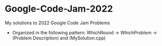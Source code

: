 # Google-Code-Jam-2022
My solutions to 2022 Google Code Jam Problems


- Organized in the following pattern: WhichRound -> WhichProblem -> (Problem Description) and (MySolution.cpp)
